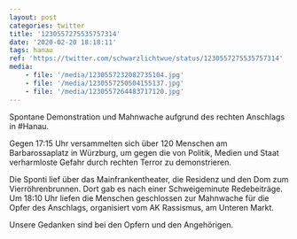 ```yaml
---
layout: post
categories: twitter
title: '1230557275535757314'
date: '2020-02-20 18:18:11'
tags: hanau
ref: 'https://twitter.com/schwarzlichtwue/status/1230557275535757314'
media:
    - file: '/media/1230557232082735104.jpg'
    - file: '/media/1230557250504155137.jpg'
    - file: '/media/1230557264483717120.jpg'
---
```

Spontane Demonstration und Mahnwache aufgrund des rechten Anschlags in #Hanau.



Gegen 17:15 Uhr versammelten sich über 120 Menschen am Barbarossaplatz in Würzburg, um gegen die von Politik, Medien und Staat verharmloste Gefahr durch rechten Terror zu demonstrieren.  


Die Sponti lief über das Mainfrankentheater, die Residenz und den Dom zum Vierröhrenbrunnen. Dort gab es nach einer Schweigeminute Redebeiträge. Um 18:10 Uhr liefen die Menschen geschlossen zur Mahnwache für die Opfer des Anschlags, organisiert vom AK Rassismus, am Unteren Markt. 


Unsere Gedanken sind bei den Opfern und den Angehörigen. 

